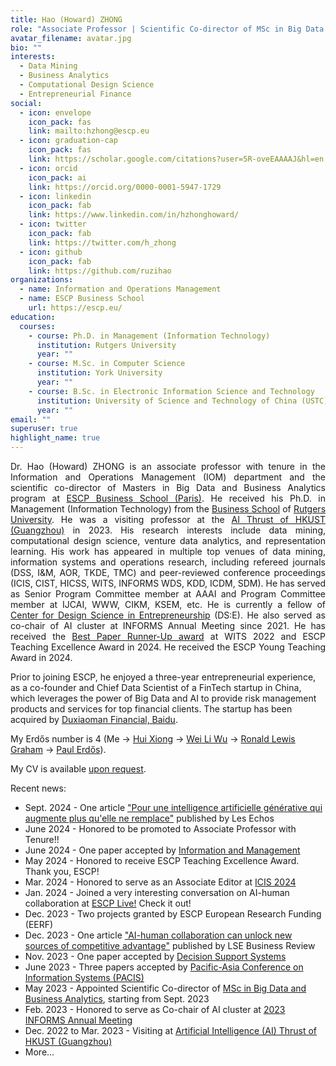 ```yaml
---
title: Hao (Howard) ZHONG
role: "Associate Professor | Scientific Co-director of MSc in Big Data and Business Analytics"
avatar_filename: avatar.jpg
bio: ""
interests:
  - Data Mining
  - Business Analytics
  - Computational Design Science
  - Entrepreneurial Finance
social:
  - icon: envelope
    icon_pack: fas
    link: mailto:hzhong@escp.eu
  - icon: graduation-cap
    icon_pack: fas
    link: https://scholar.google.com/citations?user=5R-oveEAAAAJ&hl=en
  - icon: orcid
    icon_pack: ai
    link: https://orcid.org/0000-0001-5947-1729
  - icon: linkedin
    icon_pack: fab
    link: https://www.linkedin.com/in/hzhonghoward/
  - icon: twitter
    icon_pack: fab
    link: https://twitter.com/h_zhong
  - icon: github
    icon_pack: fab
    link: https://github.com/ruzihao
organizations:
  - name: Information and Operations Management
  - name: ESCP Business School
    url: https://escp.eu/
education:
  courses:
    - course: Ph.D. in Management (Information Technology)
      institution: Rutgers University
      year: ""
    - course: M.Sc. in Computer Science
      institution: York University
      year: ""
    - course: B.Sc. in Electronic Information Science and Technology
      institution: University of Science and Technology of China (USTC)
      year: ""
email: ""
superuser: true
highlight_name: true
---
```


<style>
details > summary {
  list-style: none;
}
details > summary::-webkit-details-marker {
  display: none;
}
</style>

<p align="justify">
Dr. Hao (Howard) ZHONG is an associate professor with tenure in the Information and Operations Management (IOM) department and the scientific co-director of Masters in Big Data and Business Analytics program at <a href="https://escp.eu/">ESCP Business School (Paris)</a>. He received his Ph.D. in Management (Information Technology) from the <a href="https://www.business.rutgers.edu/">Business School</a> of <a href="https://www.rutgers.edu/">Rutgers University</a>. He was a visiting professor at the <a href="https://www.hkust-gz.edu.cn/academics/hubs-and-thrust-areas/information-hub/artificial-intelligence/">AI Thrust of HKUST (Guangzhou)</a> in 2023. His research interests include data mining, computational design science, venture data analytics, and representation learning. His work has appeared in multiple top venues of data mining, information systems and operations research, including refereed journals (DSS, I&M, AOR, TKDE, TMC) and peer-reviewed conference proceedings (ICIS, CIST, HICSS, WITS, INFORMS WDS, KDD, ICDM, SDM). He has served as Senior Program Committee member at AAAI and Program Committee member at IJCAI, WWW, CIKM, KSEM, etc. He is currently a fellow of <a href="https://www.center-dse.escp-business-school.de/">Center for Design Science in Entrepreneurship</a> (DS:E). He also served as co-chair of AI cluster at INFORMS Annual Meeting since 2021. He has received the <a href="https://witsconf.org/wits2022-awards/">Best Paper Runner-Up award</a> at WITS 2022 and ESCP Teaching Excellence Award in 2024. He received the ESCP Young Teaching Award in 2024.

Prior to joining ESCP, he enjoyed a three-year entrepreneurial experience, as a co-founder and Chief Data Scientist of a FinTech startup in China, which leverages the power of Big Data and AI to provide risk management products and services for top financial clients. The startup has been acquired by <a href="https://www.duxiaoman.com/">Duxiaoman Financial, Baidu</a>.
</p>

My Erdős number is 4 (Me → [Hui Xiong](https://www.hkust-gz.edu.cn/people/hui-xiong/) → [Wei Li Wu](https://personal.utdallas.edu/~weiliwu/) → [Ronald Lewis Graham](https://en.wikipedia.org/wiki/Ronald_Graham) → [Paul Erdős](https://en.wikipedia.org/wiki/Paul_Erd%C5%91s)).

My CV is available <a href="mailto:hzhong@escp.eu">upon request</a>.

Recent news:
* Sept. 2024 - One article <a href="https://www.lesechos.fr/idees-debats/leadership-management/pour-une-intelligence-artificielle-generative-qui-augmente-plus-quelle-ne-remplace-2115983">"Pour une intelligence artificielle générative qui augmente plus qu'elle ne remplace"</a> published by Les Echos
* June 2024 - Honored to be promoted to Associate Professor with Tenure!!
* June 2024 - One paper accepted by <a href="https://www.sciencedirect.com/science/article/abs/pii/S0378720624000703">Information and Management</a>
* May 2024 - Honored to receive ESCP Teaching Excellence Award. Thank you, ESCP!
* Mar. 2024 - Honored to serve as an Associate Editor at <a href="https://icis2024.aisconferences.org/">ICIS 2024</a>
* Jan. 2024 - Joined a very interesting conversation on AI-human collaboration at <a href="https://www.linkedin.com/events/escplive-will2024betheyearofai-7151574482648788993/theater/">ESCP Live!</a> Check it out!
* Dec. 2023 - Two projects granted by ESCP European Research Funding (EERF)
* Dec. 2023 - One article <a href="https://blogs.lse.ac.uk/businessreview/2023/12/12/ai-human-collaboration-can-unlock-new-sources-of-competitive-advantage/">"AI-human collaboration can unlock new sources of competitive advantage"</a> published by LSE Business Review
* Nov. 2023 - One paper accepted by <a href="https://doi.org/10.1016/j.dss.2023.114130">Decision Support Systems</a>
* June 2023 - Three papers accepted by <a href="https://pacis2023.aisconferences.org/">Pacific-Asia Conference on Information Systems (PACIS)</a>
* May 2023 - Appointed Scientific Co-director of <a href="https://escp.eu/programmes/specialised-masters-MScs/MSc-in-Big-Data-and-Business-Analytics">MSc in Big Data and Business Analytics</a>, starting from Sept. 2023
* Feb. 2023 - Honored to serve as Co-chair of AI cluster at <a href="https://meetings.informs.org/wordpress/phoenix2023/">2023 INFORMS Annual Meeting</a>
* Dec. 2022 to Mar. 2023 - Visiting at <a href="https://hkust-gz.edu.cn/academics/four-hubs/information-hub/artificial-intelligence">Artificial Intelligence (AI) Thrust of HKUST (Guangzhou)</a>
* <details>
  <summary>More...</summary>
  <ul>
    <li> Dec. 2022 - Honored to receive the Best Paper Runner-Up award at <a href="https://witsconf.org/wits2022-call-for-papers/">Workshop on Information Technology and Systems (WITS)</a></li>
    <li> Dec. 2022 - Four projects granted by ESCP European Research Funding (EERF)</li>
    <li> Nov. 2022 - Interview on <a href="https://thechoice.escp.eu/tomorrow-choices/my-boss-wants-me-to-launch-us-into-the-metaverse-what-do-i-do/">Strategies for Metaverse Launch</a> by <a href="https://thechoice.escp.eu/">The Choice by ESCP</a></li>
    <li> Oct. 2022 - Four papers accepted by <a href="https://witsconf.org/wits2022-call-for-papers/">Workshop on Information Technology and Systems (WITS)</a></li>
    <li> Sept. 2022 - Two papers accepted by <a href="https://icis2022.aisconferences.org/">International Conference on Information Systems (ICIS)</a></li>
    <li> Sept. 2022 - One paper accepted by <a href="https://hicss.hawaii.edu/">Hawaii International Conference on System Science (HICSS)</a></li>
    <li> Sept. 2022 - One article <a href="https://www.lesechos.fr/idees-debats/leadership-management/intelligence-artificielle-qui-sortira-vainqueur-de-la-bataille-geopolitique-1780576#:~:text=Chronique-,Intelligence%20artificielle%20%3A%20qui%20sortira%20vainqueur%20de%20la%20bataille%20g%C3%A9opolitique%20%3F,mondiales%20se%20disputent%20le%20leadership.">"Intelligence artificielle : qui sortira vainqueur de la bataille géopolitique?"</a> published by Les Echos</li>
    <li> Aug. 2022 - Three papers accepted by <a href="https://blogs.ubc.ca/datascience2022/">INFORMS Workshop on Data Science (INFORMS WDS)</a></li>
    <li> Aug. 2022 - One paper accepted by <a href="https://sites.google.com/view/cist2022/">Conference on Information Systems and Technology (CIST)</a></li>
    <li> Feb. 2022 - Honored to serve as Co-chair of AI cluster at <a href="https://meetings.informs.org/wordpress/indianapolis2022/">2022 INFORMS Annual Meeting</a></li>
    <li>Dec. 2021 - Two projects granted by ESCP European Research Funding (EERF)</li>
    <li>Oct. 2021 - One paper accepted by <a href="https://witsconf.org/wits2021-call-for-papers/">Workshop on Information Technology and Systems (WITS)</a></li>
    <li>Aug. 2021 - One paper accepted by <a href="https://kdd.org/kdd2021/">ACM SIGKDD Conference on Knowledge Discovery and Data Mining (KDD)</a></li>
    <li>Aug. 2021 - Honored to be an ESCP Fellow of <a href="https://www.center-dse.escp-business-school.de/">the Center for Design Science in Entrepreneurship (DS:E)</a></li>
    <li>Jan. 2021 - Honored to serve as Co-chair of AI cluster at <a href="https://meetings.informs.org/wordpress/anaheim2021/">2021 INFORMS Annual Meeting</a></li>
    <li>Dec. 2020 - One project granted by ESCP European Research Funding (EERF)</li>
  </ul>
  </details>

<!-- {{< icon name="download" pack="fas" >}} Download my {{< staticref "uploads/demo_resume.pdf" "newtab" >}}resumé{{< /staticref >}}. -->
